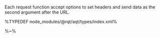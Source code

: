 <!-- ## `AqtOptions` Type -->

Each request function accept options to set headers and send data as the second argument after the URL.

%TYPEDEF node_modules/@rqt/aqt/types/index.xml%

<!-- %TYPE true
<p name="data" type="object">
  <d>Optional data to send to the server with the request.</d>
  <e>

```
{
  user: 'test',
  password: 'Swordfish',
}
```
</e>
</p>
<p name="type" type="'form'|'json'">
  <d>How to send data: <code>json</code> to serialise JSON data and <code>form</code> for url-encoded transmission with <code>json</code> mode by default.</d>
  <e><code>form</code></e>
</p>
<p name="headers" type="object">
  <d>Headers to send along with the request.</d>
  <e>

```
{
  'User-Agent': 'Node.js rqt',
}
```
</e>
</p>
<p name="method" type="string">
  <d>What HTTP method to use to send data (only works when <code>data</code> is set). Defaults to <code>POST</code>.</d>
  <e><code>PUT</code></e>
</p>
% -->

%~%